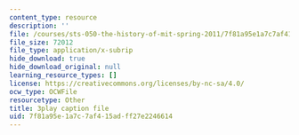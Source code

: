 ```yaml
---
content_type: resource
description: ''
file: /courses/sts-050-the-history-of-mit-spring-2011/7f81a95e1a7c7af415adff27e2246614_3qhlao9T2dA.srt
file_size: 72012
file_type: application/x-subrip
hide_download: true
hide_download_original: null
learning_resource_types: []
license: https://creativecommons.org/licenses/by-nc-sa/4.0/
ocw_type: OCWFile
resourcetype: Other
title: 3play caption file
uid: 7f81a95e-1a7c-7af4-15ad-ff27e2246614
---
```

